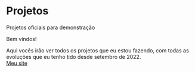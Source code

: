 # Projetos
 Projetos oficiais para demonstração

Bem vindos!

Aqui vocês irão ver todos os projetos que eu estou fazendo, com todas as evoluções que eu tenho tido desde setembro de 2022.
<br>
<a href="https://ggeres.github.io/Projetos/Page_Currículo/page_principal.html"> Meu site</a>